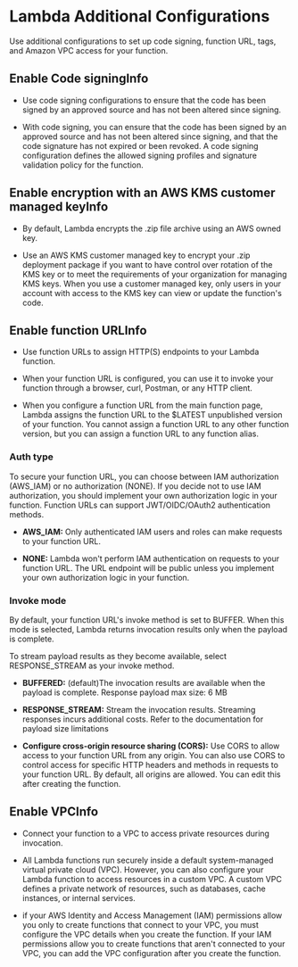 # Lambda Additional Configurations

Use additional configurations to set up code signing, function URL, tags, and Amazon VPC access for your function.

## Enable Code signingInfo

- Use code signing configurations to ensure that the code has been signed by an approved source and has not been altered since signing.

- With code signing, you can ensure that the code has been signed by an approved source and has not been altered since signing, and that the code signature has not expired or been revoked. A code signing configuration defines the allowed signing profiles and signature validation policy for the function.

## Enable encryption with an AWS KMS customer managed keyInfo

- By default, Lambda encrypts the .zip file archive using an AWS owned key.

- Use an AWS KMS customer managed key to encrypt your .zip deployment package if you want to have control over rotation of the KMS key or to meet the requirements of your organization for managing KMS keys. When you use a customer managed key, only users in your account with access to the KMS key can view or update the function's code.

## Enable function URLInfo

- Use function URLs to assign HTTP(S) endpoints to your Lambda function.

- When your function URL is configured, you can use it to invoke your function through a browser, curl, Postman, or any HTTP client.

- When you configure a function URL from the main function page, Lambda assigns the function URL to the \$LATEST unpublished version of your function. You cannot assign a function URL to any other function version, but you can assign a function URL to any function alias.

### Auth type

To secure your function URL, you can choose between IAM authorization (AWS_IAM) or no authorization (NONE). If you decide not to use IAM authorization, you should implement your own authorization logic in your function. Function URLs can support JWT/OIDC/OAuth2 authentication methods.

- **AWS_IAM:** Only authenticated IAM users and roles can make requests to your function URL.

- **NONE:** Lambda won't perform IAM authentication on requests to your function URL. The URL endpoint will be public unless you implement your own authorization logic in your function.

### Invoke mode

By default, your function URL's invoke method is set to BUFFER. When this mode is selected, Lambda returns invocation results only when the payload is complete.

To stream payload results as they become available, select RESPONSE_STREAM as your invoke method.

- **BUFFERED:** (default)The invocation results are available when the payload is complete. Response payload max size: 6 MB
- **RESPONSE_STREAM:** Stream the invocation results. Streaming responses incurs additional costs. Refer to the documentation for payload size limitations

- **Configure cross-origin resource sharing (CORS):** Use CORS to allow access to your function URL from any origin. You can also use CORS to control access for specific HTTP headers and methods in requests to your function URL. By default, all origins are allowed. You can edit this after creating the function.

## Enable VPCInfo

- Connect your function to a VPC to access private resources during invocation.
- All Lambda functions run securely inside a default system-managed virtual private cloud (VPC). However, you can also configure your Lambda function to access resources in a custom VPC. A custom VPC defines a private network of resources, such as databases, cache instances, or internal services.

- if your AWS Identity and Access Management (IAM) permissions allow you only to create functions that connect to your VPC, you must configure the VPC details when you create the function. If your IAM permissions allow you to create functions that aren't connected to your VPC, you can add the VPC configuration after you create the function.
